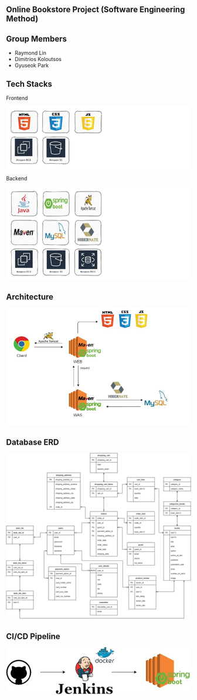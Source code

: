 ## Online Bookstore Project (Software Engineering Method)

## Group Members
- Raymond Lin
- Dimitrios Koloutsos
- Gyuseok Park

## Tech Stacks
Frontend

![Frontend](src/main/resources/static/img/Frontend.jpg)

Backend

![Backend](src/main/resources/static/img/Backend.jpg)

## Architecture

![Architecture](src/main/resources/static/img/Architecture.jpg)

## Database ERD

![Database](src/main/resources/static/img/Boogle_database_design.jpg)

## CI/CD Pipeline

![CI/CD](src/main/resources/static/img/boogle-cicd.jpg)
